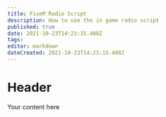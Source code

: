 ```yaml
---
title: FiveM Radio Script
description: How to use the in game radio script
published: true
date: 2021-10-23T14:23:15.408Z
tags: 
editor: markdown
dateCreated: 2021-10-23T14:23:15.408Z
---
```


# Header
Your content here